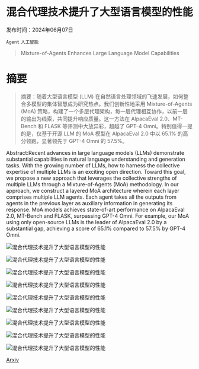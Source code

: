 # 混合代理技术提升了大型语言模型的性能

发布时间：2024年06月07日

`Agent` `人工智能`

> Mixture-of-Agents Enhances Large Language Model Capabilities

# 摘要

> 摘要：随着大型语言模型 (LLM) 在自然语言处理领域的飞速发展，如何整合多模型的集体智慧成为研究热点。我们创新性地采用 Mixture-of-Agents (MoA) 策略，构建了一个多层代理架构，每一层代理相互协作，以前一层的输出为线索，共同提升响应质量。这一方法在 AlpacaEval 2.0、MT-Bench 和 FLASK 等评测中大放异彩，超越了 GPT-4 Omni。特别值得一提的是，仅基于开源 LLM 的 MoA 模型在 AlpacaEval 2.0 中以 65.1% 的高分领跑，显著领先于 GPT-4 Omni 的 57.5%。

> 
Abstract:Recent advances in large language models (LLMs) demonstrate substantial capabilities in natural language understanding and generation tasks. With the growing number of LLMs, how to harness the collective expertise of multiple LLMs is an exciting open direction. Toward this goal, we propose a new approach that leverages the collective strengths of multiple LLMs through a Mixture-of-Agents (MoA) methodology. In our approach, we construct a layered MoA architecture wherein each layer comprises multiple LLM agents. Each agent takes all the outputs from agents in the previous layer as auxiliary information in generating its response. MoA models achieves state-of-art performance on AlpacaEval 2.0, MT-Bench and FLASK, surpassing GPT-4 Omni. For example, our MoA using only open-source LLMs is the leader of AlpacaEval 2.0 by a substantial gap, achieving a score of 65.1% compared to 57.5% by GPT-4 Omni.
    

![混合代理技术提升了大型语言模型的性能](../../../paper_images/2406.04692/x1.png)

![混合代理技术提升了大型语言模型的性能](../../../paper_images/2406.04692/x2.png)

![混合代理技术提升了大型语言模型的性能](../../../paper_images/2406.04692/x3.png)

![混合代理技术提升了大型语言模型的性能](../../../paper_images/2406.04692/x4.png)

![混合代理技术提升了大型语言模型的性能](../../../paper_images/2406.04692/x5.png)

![混合代理技术提升了大型语言模型的性能](../../../paper_images/2406.04692/x6.png)

![混合代理技术提升了大型语言模型的性能](../../../paper_images/2406.04692/x7.png)

![混合代理技术提升了大型语言模型的性能](../../../paper_images/2406.04692/x8.png)

![混合代理技术提升了大型语言模型的性能](../../../paper_images/2406.04692/x9.png)

[Arxiv](https://arxiv.org//pdf/2406.04692)